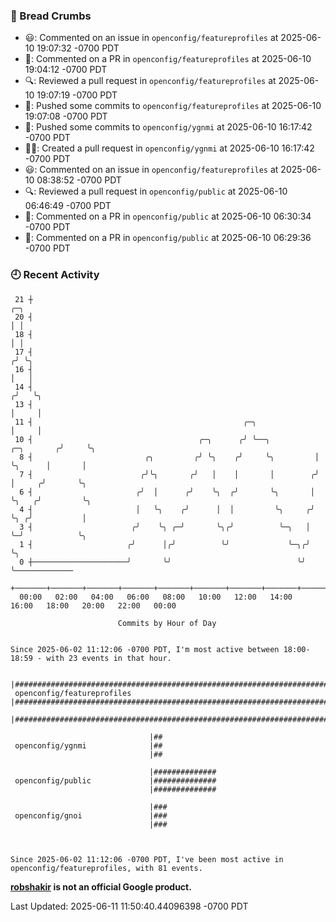 ### 🍞 Bread Crumbs

 * 😃: Commented on an issue in `openconfig/featureprofiles` at 2025-06-10 19:07:32 -0700 PDT
 * 💬: Commented on a PR in  `openconfig/featureprofiles` at 2025-06-10 19:04:12 -0700 PDT
 * 🔍: Reviewed a pull request in  `openconfig/featureprofiles` at 2025-06-10 19:07:19 -0700 PDT
 * 🚢: Pushed some commits to `openconfig/featureprofiles` at 2025-06-10 19:07:08 -0700 PDT
 * 🚢: Pushed some commits to `openconfig/ygnmi` at 2025-06-10 16:17:42 -0700 PDT
 * ✍🏼: Created a pull request in `openconfig/ygnmi` at 2025-06-10 16:17:42 -0700 PDT
 * 😃: Commented on an issue in `openconfig/featureprofiles` at 2025-06-10 08:38:52 -0700 PDT
 * 🔍: Reviewed a pull request in  `openconfig/public` at 2025-06-10 06:46:49 -0700 PDT
 * 💬: Commented on a PR in  `openconfig/public` at 2025-06-10 06:30:34 -0700 PDT
 * 💬: Commented on a PR in  `openconfig/public` at 2025-06-10 06:29:36 -0700 PDT

### 🕘 Recent Activity
```
 21 ┼                                                                            ╭─╮
 20 ┤                                                                            │ │
 18 ┤                                                                            │ │
 17 ┤                                                                           ╭╯ ╰╮
 16 ┤                                                                           │   │
 14 ┤                                                                          ╭╯   ╰╮
 13 ┤                                                                          │     │
 11 ┤                                               ╭─╮                        │     │
 10 ┤                                     ╭─╮      ╭╯ ╰──╮          ╭─╮       ╭╯     ╰╮
  8 ┤                         ╭╮         ╭╯ ╰╮    ╭╯     ╰╮         │ ╰╮      │       │
  7 ┤                        ╭╯╰╮       ╭╯   │    │       │        ╭╯  │     ╭╯       ╰╮
  6 ┤                       ╭╯  │      ╭╯    ╰╮  ╭╯       ╰╮       │   ╰╮   ╭╯         ╰╮
  4 ┤                       │   ╰╮    ╭╯      │  │         ╰╮     ╭╯    ╰╮ ╭╯           │
  3 ┤                      ╭╯    ╰╮ ╭─╯       ╰╮╭╯          ╰─╮   │      ╰─╯            ╰╮
  1 ┤                     ╭╯      │╭╯          ╰╯             ╰─╮╭╯                      ╰╮
  0 ┼─────────────────────╯       ╰╯                            ╰╯                        ╰─────────────
    +───────+───────+───────+───────+───────+───────+───────+───────+───────+───────+───────+───────+────
  00:00   02:00   04:00   06:00   08:00   10:00   12:00   14:00   16:00   18:00   20:00   22:00   00:00   

						Commits by Hour of Day


Since 2025-06-02 11:12:06 -0700 PDT, I'm most active between 18:00-18:59 - with 23 events in that hour.

```



```
                               |#################################################################################
 openconfig/featureprofiles    |#################################################################################
                               |#################################################################################

                               |##
 openconfig/ygnmi              |##
                               |##

                               |##############
 openconfig/public             |##############
                               |##############

                               |###
 openconfig/gnoi               |###
                               |###



Since 2025-06-02 11:12:06 -0700 PDT, I've been most active in openconfig/featureprofiles, with 81 events.

```
**[robshakir](mailto:robjs@google.com) is not an official Google product.**  


Last Updated: 2025-06-11 11:50:40.44096398 -0700 PDT
